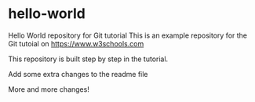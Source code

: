 # hello-world
Hello World repository for Git tutorial
This is an example repository for the Git tutoial on https://www.w3schools.com

This repository is built step by step in the tutorial.

Add some extra changes to the readme file 

More and more changes!
